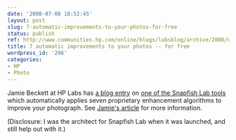 ```yaml
---
date: '2008-07-08 18:52:45'
layout: post
slug: 7-automatic-improvements-to-your-photos-for-free
status: publish
ref: http://www.communities.hp.com/online/blogs/labsblog/archive/2008/07/09/free-automatic-photo-enhancement.aspx
title: 7 automatic improvements to your photos -- for free
wordpress_id: '296'
categories:
- HP
- Photo
---
```


Jamie Beckett at HP Labs has [a blog entry](http://www.communities.hp.com/online/blogs/labsblog/archive/2008/07/09/free-automatic-photo-enhancement.aspx) on [one of the Snapfish Lab tools](http://www.snapfishlab.com/PublicAboutPhotoTool.do?tool=HIPIE) which automatically applies seven proprietary enhancement algorithms to improve your photograph.  See [Jamie's article](http://www.communities.hp.com/online/blogs/labsblog/archive/2008/07/09/free-automatic-photo-enhancement.aspx) for more information.

(Disclosure: I was the architect for Snapfish Lab when it was launched, and still help out with it.)
